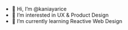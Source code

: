 - 👋 Hi, I’m @kaniayarice
- 👀 I’m interested in UX & Product Design
- 🌱 I’m currently learning Reactive Web Design

<!---
kaniayarice/kaniayarice is a ✨ special ✨ repository because its `README.md` (this file) appears on your GitHub profile.
You can click the Preview link to take a look at your changes.
--->
